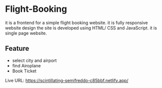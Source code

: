 # Flight-Booking

it is a frontend for a simple flight booking website. it is fully responsive website design the site is developed using HTML/ CSS and JavaScript. it is single page website.

## Feature 
  * select city and airport 
  * find Airoplane
  * Book Ticket
  
  
  Live URL: https://scintillating-semifreddo-c85bbf.netlify.app/
  
